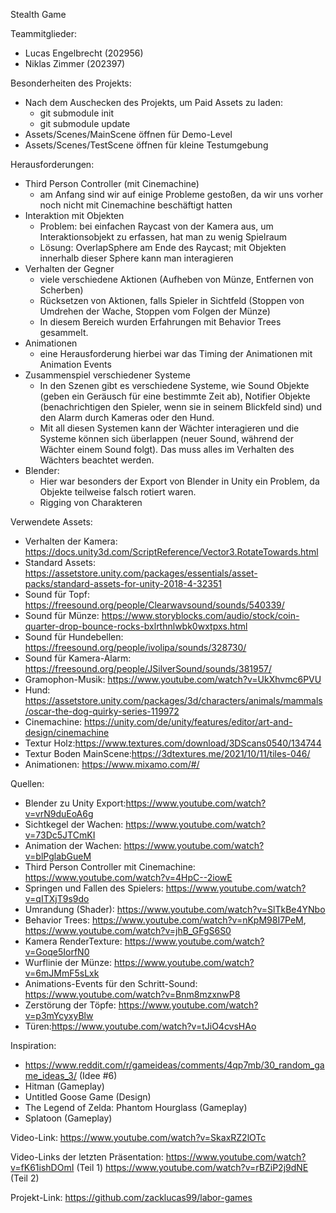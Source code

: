 Stealth Game


Teammitglieder:
- Lucas Engelbrecht (202956)
- Niklas Zimmer (202397)


Besonderheiten des Projekts:
* Nach dem Auschecken des Projekts, um Paid Assets zu laden:
   * git submodule init
   * git submodule update
* Assets/Scenes/MainScene öffnen für Demo-Level
* Assets/Scenes/TestScene öffnen für kleine Testumgebung


Herausforderungen:
* Third Person Controller (mit Cinemachine)
   * am Anfang sind wir auf einige Probleme gestoßen, da wir uns vorher noch nicht mit Cinemachine beschäftigt hatten
* Interaktion mit Objekten
   * Problem: bei einfachen Raycast von der Kamera aus, um Interaktionsobjekt zu erfassen, hat man zu wenig Spielraum
   * Lösung: OverlapSphere am Ende des Raycast; mit Objekten innerhalb dieser Sphere kann man interagieren
* Verhalten der Gegner
   * viele verschiedene Aktionen (Aufheben von Münze, Entfernen von Scherben)
   * Rücksetzen von Aktionen, falls Spieler in Sichtfeld (Stoppen von Umdrehen der Wache, Stoppen vom Folgen der Münze)
   * In diesem Bereich wurden Erfahrungen mit Behavior Trees gesammelt.
* Animationen
   * eine Herausforderung hierbei war das Timing der Animationen mit Animation Events
* Zusammenspiel verschiedener Systeme
   * In den Szenen gibt es verschiedene Systeme, wie Sound Objekte (geben ein Geräusch für eine bestimmte Zeit ab), Notifier Objekte (benachrichtigen den Spieler, wenn sie in seinem Blickfeld sind) und den Alarm durch Kameras oder den Hund.
   * Mit all diesen Systemen kann der Wächter interagieren und die Systeme können sich überlappen (neuer Sound, während der Wächter einem Sound folgt). Das muss alles im Verhalten des Wächters beachtet werden.
* Blender:
   * Hier war besonders der Export von Blender in Unity ein Problem, da Objekte teilweise falsch rotiert waren.
   * Rigging von Charakteren


Verwendete Assets:
* Verhalten der Kamera: https://docs.unity3d.com/ScriptReference/Vector3.RotateTowards.html 
* Standard Assets: https://assetstore.unity.com/packages/essentials/asset-packs/standard-assets-for-unity-2018-4-32351 
* Sound für Topf: https://freesound.org/people/Clearwavsound/sounds/540339/
* Sound für Münze: https://www.storyblocks.com/audio/stock/coin-quarter-drop-bounce-rocks-bxlrthnlwbk0wxtpxs.html
* Sound für Hundebellen: https://freesound.org/people/ivolipa/sounds/328730/
* Sound für Kamera-Alarm: https://freesound.org/people/JSilverSound/sounds/381957/
* Gramophon-Musik: https://www.youtube.com/watch?v=UkXhvmc6PVU
* Hund: https://assetstore.unity.com/packages/3d/characters/animals/mammals/oscar-the-dog-quirky-series-119972
* Cinemachine: https://unity.com/de/unity/features/editor/art-and-design/cinemachine 
* Textur Holz:https://www.textures.com/download/3DScans0540/134744
* Textur Boden MainScene:https://3dtextures.me/2021/10/11/tiles-046/
* Animationen: https://www.mixamo.com/#/ 


Quellen:
* Blender zu Unity Export:https://www.youtube.com/watch?v=vrN9duEoA6g
* Sichtkegel der Wachen: https://www.youtube.com/watch?v=73Dc5JTCmKI
* Animation der Wachen: https://www.youtube.com/watch?v=blPglabGueM
* Third Person Controller mit Cinemachine: https://www.youtube.com/watch?v=4HpC--2iowE 
* Springen und Fallen des Spielers: https://www.youtube.com/watch?v=qITXjT9s9do 
* Umrandung (Shader): https://www.youtube.com/watch?v=SlTkBe4YNbo 
* Behavior Trees: https://www.youtube.com/watch?v=nKpM98I7PeM, https://www.youtube.com/watch?v=jhB_GFgS6S0 
* Kamera RenderTexture: https://www.youtube.com/watch?v=Goqe5IorfN0 
* Wurflinie der Münze: https://www.youtube.com/watch?v=6mJMmF5sLxk 
* Animations-Events für den Schritt-Sound: https://www.youtube.com/watch?v=Bnm8mzxnwP8
* Zerstörung der Töpfe: https://www.youtube.com/watch?v=p3mYcyxyBlw
* Türen:https://www.youtube.com/watch?v=tJiO4cvsHAo




Inspiration:
* https://www.reddit.com/r/gameideas/comments/4qp7mb/30_random_game_ideas_3/ (Idee #6)
* Hitman (Gameplay)
* Untitled Goose Game (Design)
* The Legend of Zelda: Phantom Hourglass (Gameplay)
* Splatoon (Gameplay)


Video-Link:
https://www.youtube.com/watch?v=SkaxRZ2lOTc


Video-Links der letzten Präsentation:
https://www.youtube.com/watch?v=fK61ishDOmI (Teil 1)
https://www.youtube.com/watch?v=rBZiP2j9dNE (Teil 2)


Projekt-Link:
https://github.com/zacklucas99/labor-games
